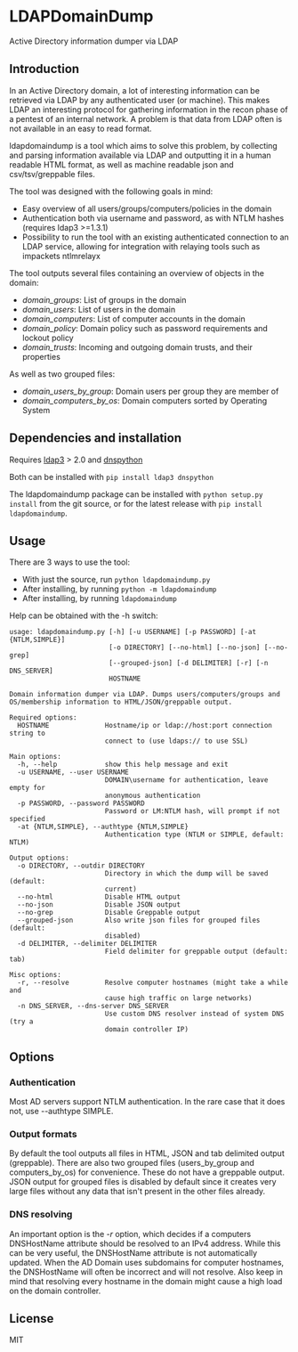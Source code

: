# LDAPDomainDump
Active Directory information dumper via LDAP

## Introduction
In an Active Directory domain, a lot of interesting information can be retrieved via LDAP by any authenticated user (or machine).
This makes LDAP an interesting protocol for gathering information in the recon phase of a pentest of an internal network.
A problem is that data from LDAP often is not available in an easy to read format.

ldapdomaindump is a tool which aims to solve this problem, by collecting and parsing information available via LDAP and outputting it in a human readable HTML format, as well as machine readable json and csv/tsv/greppable files.

The tool was designed with the following goals in mind:
- Easy overview of all users/groups/computers/policies in the domain
- Authentication both via username and password, as with NTLM hashes (requires ldap3 >=1.3.1)
- Possibility to run the tool with an existing authenticated connection to an LDAP service, allowing for integration with relaying tools such as impackets ntlmrelayx

The tool outputs several files containing an overview of objects in the domain:
- *domain_groups*: List of groups in the domain
- *domain_users*: List of users in the domain
- *domain_computers*: List of computer accounts in the domain
- *domain_policy*: Domain policy such as password requirements and lockout policy
- *domain_trusts*: Incoming and outgoing domain trusts, and their properties

As well as two grouped files:
- *domain_users_by_group*: Domain users per group they are member of
- *domain_computers_by_os*: Domain computers sorted by Operating System

## Dependencies and installation
Requires [ldap3](https://github.com/cannatag/ldap3) > 2.0 and [dnspython](https://github.com/rthalley/dnspython)

Both can be installed with `pip install ldap3 dnspython`

The ldapdomaindump package can be installed with `python setup.py install` from the git source, or for the latest release with `pip install ldapdomaindump`.

## Usage
There are 3 ways to use the tool:
- With just the source, run `python ldapdomaindump.py`
- After installing, by running `python -m ldapdomaindump`
- After installing, by running `ldapdomaindump`

Help can be obtained with the -h switch:
```
usage: ldapdomaindump.py [-h] [-u USERNAME] [-p PASSWORD] [-at {NTLM,SIMPLE}]
                         [-o DIRECTORY] [--no-html] [--no-json] [--no-grep]
                         [--grouped-json] [-d DELIMITER] [-r] [-n DNS_SERVER]
                         HOSTNAME

Domain information dumper via LDAP. Dumps users/computers/groups and
OS/membership information to HTML/JSON/greppable output.

Required options:
  HOSTNAME              Hostname/ip or ldap://host:port connection string to
                        connect to (use ldaps:// to use SSL)

Main options:
  -h, --help            show this help message and exit
  -u USERNAME, --user USERNAME
                        DOMAIN\username for authentication, leave empty for
                        anonymous authentication
  -p PASSWORD, --password PASSWORD
                        Password or LM:NTLM hash, will prompt if not specified
  -at {NTLM,SIMPLE}, --authtype {NTLM,SIMPLE}
                        Authentication type (NTLM or SIMPLE, default: NTLM)

Output options:
  -o DIRECTORY, --outdir DIRECTORY
                        Directory in which the dump will be saved (default:
                        current)
  --no-html             Disable HTML output
  --no-json             Disable JSON output
  --no-grep             Disable Greppable output
  --grouped-json        Also write json files for grouped files (default:
                        disabled)
  -d DELIMITER, --delimiter DELIMITER
                        Field delimiter for greppable output (default: tab)

Misc options:
  -r, --resolve         Resolve computer hostnames (might take a while and
                        cause high traffic on large networks)
  -n DNS_SERVER, --dns-server DNS_SERVER
                        Use custom DNS resolver instead of system DNS (try a
                        domain controller IP)
```

## Options
### Authentication
Most AD servers support NTLM authentication. In the rare case that it does not, use --authtype SIMPLE.

### Output formats
By default the tool outputs all files in HTML, JSON and tab delimited output (greppable). There are also two grouped files (users_by_group and computers_by_os) for convenience. These do not have a greppable output. JSON output for grouped files is disabled by default since it creates very large files without any data that isn't present in the other files already.

### DNS resolving
An important option is the *-r* option, which decides if a computers DNSHostName attribute should be resolved to an IPv4 address. 
While this can be very useful, the DNSHostName attribute is not automatically updated. When the AD Domain uses subdomains for computer hostnames, the DNSHostName will often be incorrect and will not resolve. Also keep in mind that resolving every hostname in the domain might cause a high load on the domain controller.

## License
MIT
